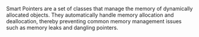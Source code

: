 Smart Pointers are a set of classes that manage the memory of dynamically allocated objects.
They automatically handle memory allocation and deallocation, thereby preventing common
memory management issues such as memory leaks and dangling pointers. 
